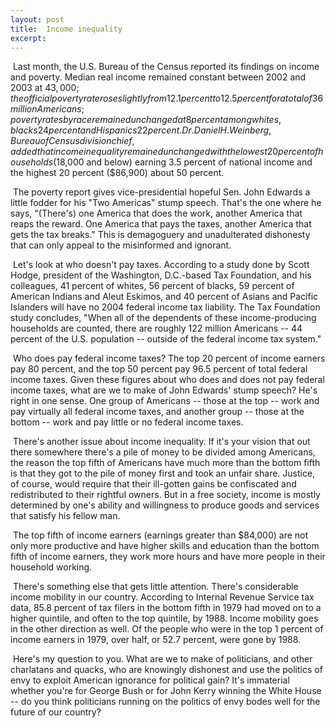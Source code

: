 ```yaml
---
layout: post
title:  Income inequality
excerpt:
---
```




            

    

            

 Last month, the U.S. Bureau of the Census reported its findings on income and poverty. Median real income remained constant between 2002 and 2003 at $43,000; the official poverty rate rose slightly from 12.1 percent to 12.5 percent for a total of 36 million Americans; poverty rates by race remained unchanged at 8 percent among whites, blacks 24 percent and Hispanics 22 percent. Dr. Daniel H. Weinberg, Bureau of Census division chief, added that income inequality remained unchanged with the lowest 20 percent of households ($18,000 and below) earning 3.5 percent of national income and the highest 20 percent ($86,900) about 50 percent. 

 The poverty report gives vice-presidential hopeful Sen. John Edwards a little fodder for his "Two Americas" stump speech. That's the one where he says, "(There's) one America that does the work, another America that reaps the reward. One America that pays the taxes, another America that gets the tax breaks." This is demagoguery and unadulterated dishonesty that can only appeal to the misinformed and ignorant. 

 Let's look at who doesn't pay taxes. According to a study done by Scott Hodge, president of the Washington, D.C.-based Tax Foundation, and his colleagues, 41 percent of whites, 56 percent of blacks, 59 percent of American Indians and Aleut Eskimos, and 40 percent of Asians and Pacific Islanders will have no 2004 federal income tax liability. The Tax Foundation study concludes, "When all of the dependents of these income-producing households are counted, there are roughly 122 million Americans -- 44 percent of the U.S. population -- outside of the federal income tax system." 

 Who does pay federal income taxes? The top 20 percent of income earners pay 80 percent, and the top 50 percent pay 96.5 percent of total federal income taxes. Given these figures about who does and does not pay federal income taxes, what are we to make of John Edwards' stump speech? He's right in one sense. One group of Americans -- those at the top -- work and pay virtually all federal income taxes, and another group -- those at the bottom -- work and pay little or no federal income taxes. 

 There's another issue about income inequality. If it's your vision that out there somewhere there's a pile of money to be divided among Americans, the reason the top fifth of Americans have much more than the bottom fifth is that they got to the pile of money first and took an unfair share. Justice, of course, would require that their ill-gotten gains be confiscated and redistributed to their rightful owners. But in a free society, income is mostly determined by one's ability and willingness to produce goods and services that satisfy his fellow man. 

 The top fifth of income earners (earnings greater than $84,000) are not only more productive and have higher skills and education than the bottom fifth of income earners, they work more hours and have more people in their household working. 

 There's something else that gets little attention. There's considerable income mobility in our country. According to Internal Revenue Service tax data, 85.8 percent of tax filers in the bottom fifth in 1979 had moved on to a higher quintile, and often to the top quintile, by 1988. Income mobility goes in the other direction as well. Of the people who were in the top 1 percent of income earners in 1979, over half, or 52.7 percent, were gone by 1988. 

 Here's my question to you. What are we to make of politicians, and other charlatans and quacks, who are knowingly dishonest and use the politics of envy to exploit American ignorance for political gain? It's immaterial whether you're for George Bush or for John Kerry winning the White House -- do you think politicians running on the politics of envy bodes well for the future of our country?

        
